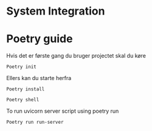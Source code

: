 # System Integration

# Poetry guide

Hvis det er første gang du bruger projectet skal du køre

```
Poetry init
```

Ellers kan du starte herfra

```
Poetry install
```

```
Poetry shell
```

To run uvicorn server script using poetry run

```
Poetry run run-server
```
